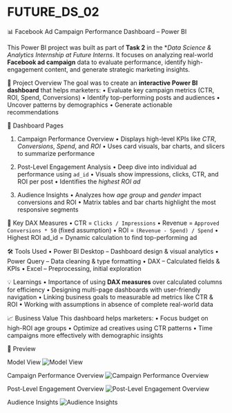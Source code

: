 # FUTURE_DS_02

📊 Facebook Ad Campaign Performance Dashboard – Power BI

This Power BI project was built as part of **Task 2** in the **Data Science & Analytics Internship at Future Interns*. 
It focuses on analyzing real-world **Facebook ad campaign** data to evaluate performance, identify high-engagement content, and generate strategic marketing insights.

🧠 Project Overview
The goal was to create an **interactive Power BI dashboard** that helps marketers:
• Evaluate key campaign metrics (CTR, ROI, Spend, Conversions)
• Identify top-performing posts and audiences
• Uncover patterns by demographics
• Generate actionable recommendations

📄 Dashboard Pages

1. Campaign Performance Overview
• Displays high-level KPIs like *CTR*, *Conversions*, *Spend*, and *ROI*
• Uses card visuals, bar charts, and slicers to summarize performance

2. Post-Level Engagement Analysis
• Deep dive into individual ad performance using `ad_id`
• Visuals show impressions, clicks, CTR, and ROI per post
• Identifies the *highest ROI ad*

3. Audience Insights
• Analyzes how *age group* and *gender* impact conversions and ROI
• Matrix tables and bar charts highlight the most responsive segments


🧮 Key DAX Measures
• CTR = `Clicks / Impressions`
• Revenue = `Approved Conversions * 50` (fixed assumption)
• ROI = `(Revenue - Spend) / Spend`
• Highest ROI ad_id = Dynamic calculation to find top-performing ad

🛠️ Tools Used
• Power BI Desktop – Dashboard design & visual analytics
• Power Query – Data cleaning & type formatting
• DAX – Calculated fields & KPIs
• Excel – Preprocessing, initial exploration

💡 Learnings
• Importance of using **DAX measures** over calculated columns for efficiency
• Designing multi-page dashboards with user-friendly navigation
• Linking business goals to measurable ad metrics like CTR & ROI
• Working with assumptions in absence of complete real-world data

📈 Business Value
This dashboard helps marketers:
• Focus budget on high-ROI age groups
• Optimize ad creatives using CTR patterns
• Time campaigns more effectively with demographic insights

🔗 Preview

Model View
![Model View](https://github.com/user-attachments/assets/1c20f894-1951-4e87-bf82-f066c57412bb)

Campaign Performance Overview
![Campaign Performance Overview](https://github.com/user-attachments/assets/e757f86e-9aa6-49a1-8397-90f59e1cfc6f)

Post-Level Engagement Overview
![Post-Level Engagement Overview](https://github.com/user-attachments/assets/e976171a-b5f0-4b05-906b-1df3e5ec140c)

Audience Insights
![Audience Insights](https://github.com/user-attachments/assets/a9a02e51-0353-4a6d-9e2b-544755413317)
